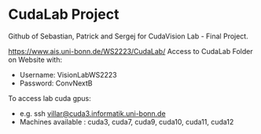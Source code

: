 # CudaLab Project

Github of Sebastian, Patrick and Sergej for CudaVision Lab - Final Project.

https://www.ais.uni-bonn.de/WS2223/CudaLab/
Access to CudaLab Folder on Website with:
 - Username: VisionLabWS2223
 - Password: ConvNextB

To access lab cuda gpus:
 - e.g. ssh villar@cuda3.informatik.uni-bonn.de
 - Machines available : cuda3, cuda7, cuda9, cuda10, cuda11, cuda12
